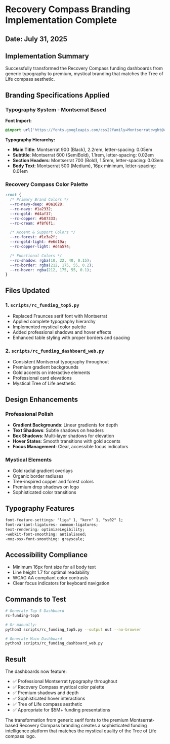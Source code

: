 # Recovery Compass Branding Implementation Complete

## Date: July 31, 2025

## Implementation Summary

Successfully transformed the Recovery Compass funding dashboards from generic typography to premium, mystical branding that matches the Tree of Life compass aesthetic.

## Branding Specifications Applied

### Typography System - Montserrat Based

**Font Import:**
```css
@import url('https://fonts.googleapis.com/css2?family=Montserrat:wght@400;500;600;700;800;900&display=swap');
```

**Typography Hierarchy:**
- **Main Title**: Montserrat 900 (Black), 2.2rem, letter-spacing: 0.05em
- **Subtitle**: Montserrat 600 (SemiBold), 1.1rem, letter-spacing: 0.02em
- **Section Headers**: Montserrat 700 (Bold), 1.5rem, letter-spacing: 0.03em
- **Body Text**: Montserrat 500 (Medium), 16px minimum, letter-spacing: 0.01em

### Recovery Compass Color Palette

```css
:root {
  /* Primary Brand Colors */
  --rc-navy-deep: #0a1628;
  --rc-navy: #1a2332;
  --rc-gold: #d4af37;
  --rc-copper: #b87333;
  --rc-cream: #f8f6f1;

  /* Accent & Support Colors */
  --rc-forest: #1e3a2f;
  --rc-gold-light: #e6d19a;
  --rc-copper-light: #d4a574;

  /* Functional Colors */
  --rc-shadow: rgba(10, 22, 40, 0.15);
  --rc-border: rgba(212, 175, 55, 0.2);
  --rc-hover: rgba(212, 175, 55, 0.1);
}
```

## Files Updated

### 1. `scripts/rc_funding_top5.py`
- Replaced Fraunces serif font with Montserrat
- Applied complete typography hierarchy
- Implemented mystical color palette
- Added professional shadows and hover effects
- Enhanced table styling with proper borders and spacing

### 2. `scripts/rc_funding_dashboard_web.py`
- Consistent Montserrat typography throughout
- Premium gradient backgrounds
- Gold accents on interactive elements
- Professional card elevations
- Mystical Tree of Life aesthetic

## Design Enhancements

### Professional Polish
- **Gradient Backgrounds**: Linear gradients for depth
- **Text Shadows**: Subtle shadows on headers
- **Box Shadows**: Multi-layer shadows for elevation
- **Hover States**: Smooth transitions with gold accents
- **Focus Management**: Clear, accessible focus indicators

### Mystical Elements
- Gold radial gradient overlays
- Organic border radiuses
- Tree-inspired copper and forest colors
- Premium drop shadows on logo
- Sophisticated color transitions

## Typography Features

```css
font-feature-settings: "liga" 1, "kern" 1, "ss02" 1;
font-variant-ligatures: common-ligatures;
text-rendering: optimizeLegibility;
-webkit-font-smoothing: antialiased;
-moz-osx-font-smoothing: grayscale;
```

## Accessibility Compliance

- Minimum 16px font size for all body text
- Line height 1.7 for optimal readability
- WCAG AA compliant color contrasts
- Clear focus indicators for keyboard navigation

## Commands to Test

```bash
# Generate Top 5 Dashboard
rc-funding-top5

# Or manually:
python3 scripts/rc_funding_top5.py --output out --no-browser

# Generate Main Dashboard
python3 scripts/rc_funding_dashboard_web.py
```

## Result

The dashboards now feature:
- ✅ Professional Montserrat typography throughout
- ✅ Recovery Compass mystical color palette
- ✅ Premium shadows and depth
- ✅ Sophisticated hover interactions
- ✅ Tree of Life compass aesthetic
- ✅ Appropriate for $5M+ funding presentations

The transformation from generic serif fonts to the premium Montserrat-based Recovery Compass branding creates a sophisticated funding intelligence platform that matches the mystical quality of the Tree of Life compass logo.

